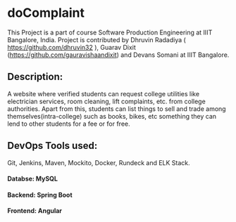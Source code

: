# doComplaint

This Project is a part of course Software Production Engineering at IIIT Bangalore, India. Project is contributed by Dhruvin Radadiya ( https://github.com/dhruvin32 ), Guarav Dixit (https://github.com/gauravishaandixit) and Devans Somani at IIIT Bangalore.

## Description:
A website where verified students can request college utilities like electrician services, room cleaning, lift complaints, etc. from college authorities. Apart from this, students can list things to sell and trade among themselves(intra-college) such as books, bikes, etc something they can lend to other students for a fee or for free.

## DevOps Tools used:
Git, Jenkins, Maven, Mockito, Docker, Rundeck and ELK Stack.

#### Databse: MySQL
#### Backend: Spring Boot
#### Frontend: Angular
